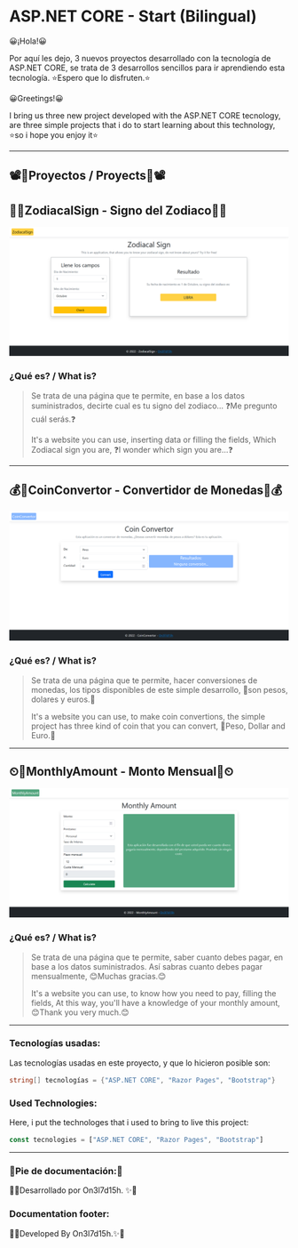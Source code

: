 # ASP.NET CORE - Start (Bilingual)

😀¡Hola!😀

Por aquí les dejo, 3 nuevos proyectos desarrollado con la tecnología de ASP.NET CORE, se trata de 3 desarrollos sencillos para ir aprendiendo esta tecnología. ⭐Espero que lo disfruten.⭐



😀Greetings!😀

I bring us three new project developed with the ASP.NET CORE tecnology, are three simple projects that i do to start learning about this technology, ⭐so i hope you enjoy it⭐



---

## 📽🚀Proyectos / Proyects🚀📽



## 👹🏮ZodiacalSign - Signo del Zodiaco🏮👹

![](preview/preview1.png)



### ¿Qué es? / What is?

> Se trata de una página que te permite, en base a los datos suministrados, decirte cual es tu signo del zodiaco... ❓Me pregunto cuál serás.❓
> 
> 
> 
> It's a website you can use, inserting data or filling the fields, Which Zodiacal sign you are, ❓I wonder which sign you are...❓

---

## 💰💸CoinConvertor - Convertidor de Monedas💸💰

![](preview/preview2.png)



### ¿Qué es? / What is?

> Se trata de una página que te permite, hacer conversiones de monedas, los tipos disponibles de este simple desarrollo, 🤑son pesos, dolares y euros.🤑
> 
> 
> 
> It's a website you can use, to make coin convertions, the simple project has three kind of coin that you can convert, 🤑Peso, Dollar and Euro.🤑



---

## ⏲💸MonthlyAmount - Monto Mensual💸⏲

![](preview/preview3.png)



### ¿Qué es? / What is?

> Se trata de una página que te permite, saber cuanto debes pagar, en base a los datos suministrados. Así sabras cuanto debes pagar mensualmente, 😊Muchas gracias.😊
> 
> 
> 
> It's a website you can use, to know how you need to pay, filling the fields, At this way, you'll have a knowledge of your monthly amount, 😊Thank you very much.😊

---

### Tecnologías usadas:

Las tecnologías usadas en este proyecto, y que lo hicieron posible son:

```csharp
string[] tecnologías = {"ASP.NET CORE", "Razor Pages", "Bootstrap"}
```

### Used Technologies:

Here, i put the technologes that i used to bring to live this project:

```js
const tecnologies = ["ASP.NET CORE", "Razor Pages", "Bootstrap"]
```

---

### 👣Pie de documentación:👣



🌟✨Desarrollado por On3l7d15h. ✨🌟

### Documentation footer:

🌟✨Developed By On3l7d15h.✨🌟
